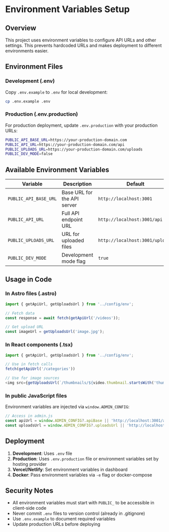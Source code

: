 # Environment Variables Setup

## Overview
This project uses environment variables to configure API URLs and other settings. This prevents hardcoded URLs and makes deployment to different environments easier.

## Environment Files

### Development (.env)
Copy `.env.example` to `.env` for local development:
```bash
cp .env.example .env
```

### Production (.env.production)
For production deployment, update `.env.production` with your production URLs:
```bash
PUBLIC_API_BASE_URL=https://your-production-domain.com
PUBLIC_API_URL=https://your-production-domain.com/api
PUBLIC_UPLOADS_URL=https://your-production-domain.com/uploads
PUBLIC_DEV_MODE=false
```

## Available Environment Variables

| Variable | Description | Default |
|----------|-------------|----------|
| `PUBLIC_API_BASE_URL` | Base URL for the API server | `http://localhost:3001` |
| `PUBLIC_API_URL` | Full API endpoint URL | `http://localhost:3001/api` |
| `PUBLIC_UPLOADS_URL` | URL for uploaded files | `http://localhost:3001/uploads` |
| `PUBLIC_DEV_MODE` | Development mode flag | `true` |

## Usage in Code

### In Astro files (.astro)
```typescript
import { getApiUrl, getUploadsUrl } from '../config/env';

// Fetch data
const response = await fetch(getApiUrl('/videos'));

// Get upload URL
const imageUrl = getUploadsUrl('image.jpg');
```

### In React components (.tsx)
```typescript
import { getApiUrl, getUploadsUrl } from '../config/env';

// Use in fetch calls
fetch(getApiUrl('/categories'))

// Use for image sources
<img src={getUploadsUrl(`/thumbnails/${video.thumbnail.startsWith('thumbnails/') ? video.thumbnail.replace('thumbnails/', '') : video.thumbnail}`)} />
```

### In public JavaScript files
Environment variables are injected via `window.ADMIN_CONFIG`:
```javascript
// Access in admin.js
const apiUrl = window.ADMIN_CONFIG?.apiBase || 'http://localhost:3001/api';
const uploadsUrl = window.ADMIN_CONFIG?.uploadsUrl || 'http://localhost:3001/uploads';
```

## Deployment

1. **Development**: Uses `.env` file
2. **Production**: Uses `.env.production` file or environment variables set by hosting provider
3. **Vercel/Netlify**: Set environment variables in dashboard
4. **Docker**: Pass environment variables via `-e` flag or docker-compose

## Security Notes

- All environment variables must start with `PUBLIC_` to be accessible in client-side code
- Never commit `.env` files to version control (already in .gitignore)
- Use `.env.example` to document required variables
- Update production URLs before deploying
